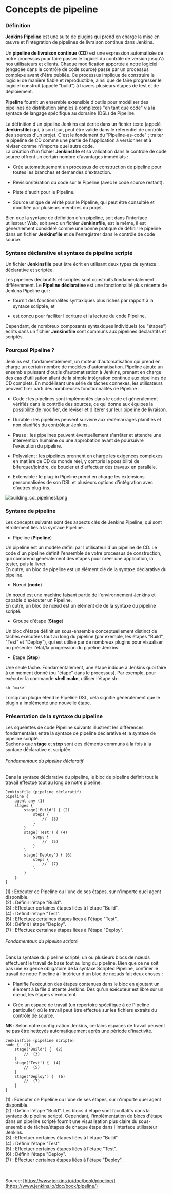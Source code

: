 # Concepts de pipeline
### Définition

**Jenkins Pipeline** est une suite de plugins qui prend en charge la mise en œuvre et l'intégration de pipelines de livraison continue dans Jenkins.
<br><br>
Un **pipeline de livraison continue (CD)** est une expression automatisée de notre processus pour faire passer le logiciel du contrôle de version jusqu'à nos utilisateurs et clients. Chaque modification apportée à notre logiciel (engagée dans le contrôle de code source) passe par un processus complexe avant d'être publiée. Ce processus implique de construire le logiciel de manière fiable et reproductible, ainsi que de faire progresser le logiciel construit (appelé "build") à travers plusieurs étapes de test et de déploiement.
<br><br>
**Pipeline** fournit un ensemble extensible d'outils pour modéliser des pipelines de distribution simples à complexes "en tant que code" via la syntaxe de langage spécifique au domaine (DSL) de Pipeline.
<br><br>
La définition d'un pipeline Jenkins est écrite dans un fichier texte (appelé **Jenkinsfile**) qui, à son tour, peut être validé dans le référentiel de contrôle des sources d'un projet. C'est le fondement du "Pipeline-as-code" ; traiter le pipeline de CD comme une partie de l'application à versionner et à réviser comme n'importe quel autre code.
<br>
La création d'un fichier **Jenkinsfile** et sa validation dans le contrôle de code source offrent un certain nombre d'avantages immédiats :

- Crée automatiquement un processus de construction de pipeline pour toutes les branches et demandes d'extraction.

- Révision/itération du code sur le Pipeline (avec le code source restant).

- Piste d'audit pour le Pipeline.

- Source unique de vérité pour le Pipeline, qui peut être consultée et modifiée par plusieurs membres du projet.

Bien que la syntaxe de définition d'un pipeline, soit dans l'interface utilisateur Web, soit avec un fichier **Jenkinsfile**, est la même, il est généralement considéré comme une bonne pratique de définir le pipeline dans un fichier **Jenkinsfile** et de l'enregistrer dans le contrôle de code source.

### Syntaxe déclarative et syntaxe de pipeline scripté

Un fichier **Jenkinsfile** peut être écrit en utilisant deux types de syntaxe : déclarative et scriptée.

Les pipelines déclaratifs et scriptés sont construits fondamentalement différemment. Le **Pipeline déclarative** est une fonctionnalité plus récente de Jenkins Pipeline qui :

- fournit des fonctionnalités syntaxiques plus riches par rapport à la syntaxe scriptée, et

- est conçu pour faciliter l'écriture et la lecture du code Pipeline.

Cependant, de nombreux composants syntaxiques individuels (ou "étapes") écrits dans un fichier **Jenkinsfile** sont communs aux pipelines déclaratifs et scriptés.

### Pourquoi Pipeline ?

Jenkins est, fondamentalement, un moteur d'automatisation qui prend en charge un certain nombre de modèles d'automatisation. Pipeline ajoute un ensemble puissant d'outils d'automatisation à Jenkins, prenant en charge des cas d'utilisation allant de la simple intégration continue aux pipelines de CD complets. En modélisant une série de tâches connexes, les utilisateurs peuvent tirer parti des nombreuses fonctionnalités de Pipeline :

- Code : les pipelines sont implémentés dans le code et généralement vérifiés dans le contrôle des sources, ce qui donne aux équipes la possibilité de modifier, de réviser et d'itérer sur leur pipeline de livraison.

- Durable : les pipelines peuvent survivre aux redémarrages planifiés et non planifiés du contrôleur Jenkins.

- Pause : les pipelines peuvent éventuellement s'arrêter et attendre une intervention humaine ou une approbation avant de poursuivre l'exécution du pipeline.

- Polyvalent : les pipelines prennent en charge les exigences complexes en matière de CD du monde réel, y compris la possibilité de bifurquer/joindre, de boucler et d'effectuer des travaux en parallèle.

- Extensible : le plug-in Pipeline prend en charge les extensions personnalisées de son DSL et plusieurs options d'intégration avec d'autres plug-ins.

![building_cd_pipelines1.png](../../images/building_cd_pipelines1.png)

### Syntaxe de pipeline

Les concepts suivants sont des aspects clés de Jenkins Pipeline, qui sont étroitement liés à la syntaxe Pipeline.

- Pipeline (**Pipeline**)

Un pipeline est un modèle défini par l'utilisateur d'un pipeline de CD. Le code d'un pipeline définit l'ensemble de votre processus de construction, qui comprend généralement des étapes pour créer une application, la tester, puis la livrer.
<br>
En outre, un bloc de pipeline est un élément clé de la syntaxe déclarative du pipeline.

- Nœud (**node**)

Un nœud est une machine faisant partie de l'environnement Jenkins et capable d'exécuter un Pipeline.
<br>
En outre, un bloc de nœud est un élément clé de la syntaxe du pipeline scripté.

- Groupe d'étape (**Stage**)

Un bloc d'étape définit un sous-ensemble conceptuellement distinct de tâches exécutées tout au long du pipeline (par exemple, les étapes "Build", "Test" et "Deploy"), qui est utilisé par de nombreux plugins pour visualiser ou présenter l'état/la progression du pipeline Jenkins.

- Etape (**Step**)

Une seule tâche. Fondamentalement, une étape indique à Jenkins quoi faire à un moment donné (ou "étape" dans le processus). Par exemple, pour exécuter la commande **shell make**, utiliser l'étape sh : 
```
sh 'make' 
```
Lorsqu'un plugin étend le Pipeline DSL, cela signifie généralement que le plugin a implémenté une nouvelle étape.

### Présentation de la syntaxe du pipeline

Les squelettes de code Pipeline suivants illustrent les différences fondamentales entre la syntaxe de pipeline déclarative et la syntaxe de pipeline scripté.
<br>
Sachons que **stage** et **step** sont des éléments communs à la fois à la syntaxe déclarative et scriptée.

###### Fondamentaux du pipeline déclaratif

Dans la syntaxe déclarative du pipeline, le bloc de pipeline définit tout le travail effectué tout au long de notre pipeline.

```
Jenkinsfile (pipeline déclaratif)
pipeline {
    agent any (1)
    stages {
        stage('Build') { (2)
            steps {
                //  (3)
            }
        }
        stage('Test') { (4) 
            steps {
                //  (5)
            }
        }
        stage('Deploy') { (6)
            steps {
                //  (7)
            }
        }
    }
}
```

(1) : Exécuter ce Pipeline ou l'une de ses étapes, sur n'importe quel agent disponible. <br>
(2) : Définir l'étape "Build". <br>
(3) : Effectuer certaines étapes liées à l'étape "Build". <br>
(4) : Définit l'étape "Test". <br>
(5) : Effectuez certaines étapes liées à l'étape "Test". <br>
(6) : Définit l'étape "Deploy". <br>
(7) : Effectuez certaines étapes liées à l'étape "Deploy".

###### Fondamentaux du pipeline scripté

Dans la syntaxe du pipeline scripté, un ou plusieurs blocs de nœuds effectuent le travail de base tout au long du pipeline. Bien que ce ne soit pas une exigence obligatoire de la syntaxe Scripted Pipeline, confiner le travail de notre Pipeline à l'intérieur d'un bloc de nœuds fait deux choses :

- Planifie l'exécution des étapes contenues dans le bloc en ajoutant un élément à la file d'attente Jenkins. Dès qu'un exécuteur est libre sur un nœud, les étapes s'exécutent.

- Crée un espace de travail (un répertoire spécifique à ce Pipeline particulier) où le travail peut être effectué sur les fichiers extraits du contrôle de source.

**NB** : Selon notre configuration Jenkins, certains espaces de travail peuvent ne pas être nettoyés automatiquement après une période d'inactivité. 

```
Jenkinsfile (pipeline scripté)
node {  (1)
    stage('Build') {  (2)
        //  (3)
    }
    stage('Test') {  (4)
        //  (5)
    }
    stage('Deploy') {  (6)
        //  (7)
    }
}
```

(1) : Exécuter ce Pipeline ou l'une de ses étapes, sur n'importe quel agent disponible. <br>
(2) : Définir l'étape "Build". Les blocs d'étape sont facultatifs dans la syntaxe du pipeline scripté. Cependant, l'implémentation de blocs d'étape dans un pipeline scripté fournit une visualisation plus claire du sous-ensemble de tâches/étapes de chaque étape dans l'interface utilisateur Jenkins. <br>
(3) : Effectuer certaines étapes liées à l'étape "Build". <br>
(4) : Définir l'étape "Test". <br>
(5) : Effectuer certaines étapes liées à l'étape "Test". <br>
(6) : Définir l'étape "Deploy". <br>
(7) : Effectuer certaines étapes liées à l'étape "Deploy".

<br><br>
Source: [https://www.jenkins.io/doc/book/pipeline/](https://www.jenkins.io/doc/book/pipeline/)